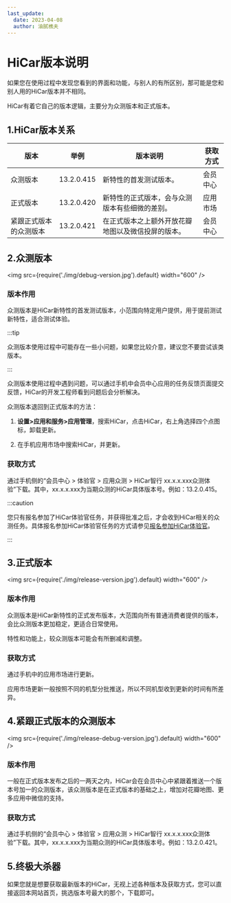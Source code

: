 ```yaml
---
last_update:
  date: 2023-04-08
  author: 油腻樵夫
---
```

# HiCar版本说明

如果您在使用过程中发现您看到的界面和功能，与别人的有所区别，那可能是您和别人用的HiCar版本并不相同。

HiCar有着它自己的版本逻辑，主要分为众测版本和正式版本。

## 1.HiCar版本关系

| 版本          | 举例         | 版本说明                      | 获取方式 |
| ----------- | ---------- | ------------------------- | ---- |
| 众测版本        | 13.2.0.415 | 新特性的首发测试版本。               | 会员中心 |
| 正式版本        | 13.2.0.420 | 新特性的正式版本，会与众测版本有些细微的差别。   | 应用市场 |
| 紧跟正式版本的众测版本 | 13.2.0.421 | 在正式版本之上额外开放花瓣地图以及微信投屏的版本。 | 会员中心 |

## 2.众测版本
<img
  src={require('./img/debug-version.jpg').default}
  width="600" 
/>

### 版本作用

众测版本是HiCar新特性的首发测试版本，小范围向特定用户提供，用于提前测试新特性，适合测试体验。

:::tip

众测版本使用过程中可能存在一些小问题，如果您比较介意，建议您不要尝试该类版本。

:::

众测版本使用过程中遇到问题，可以通过手机中会员中心应用的任务反馈页面提交反馈，HiCar的开发工程师看到问题后会分析解决。

众测版本退回到正式版本的方法：

1. **设置>应用和服务>应用管理**，搜索HiCar，点击HiCar，右上角选择四个点图标，卸载更新。

2. 在手机应用市场中搜索HiCar，并更新。

### 获取方式

通过手机侧的“会员中心 > 体验官 > 应用众测 > HiCar智行 xx.x.x.xxx众测体验”下载。其中，xx.x.x.xxx为当期众测的HiCar具体版本号。例如：13.2.0.415。

:::caution

您只有报名参加了HiCar体验官任务，并获得批准之后，才会收到HiCar相关的众测任务。具体报名参加HiCar体验官任务的方式请参见[报名参加HiCar体验官](https://mp.weixin.qq.com/s?__biz=MzU4ODg0MDI4Nw==&mid=2247484067&idx=1&sn=51b56b23ea8dd83ec78bbfc62fbb5269&chksm=fdd7ee93caa06785c6323002580d9adeee549eae7fb78c0517cc84952e99ea44228ff0959474&token=1335057761&lang=zh_CN#rd)。

:::

## 3.正式版本

<img
  src={require('./img/release-version.jpg').default}
  width="600" 
/>

### 版本作用

众测版本是HiCar新特性的正式发布版本，大范围向所有普通消费者提供的版本，会比众测版本更加稳定，更适合日常使用。

特性和功能上，较众测版本可能会有所删减和调整。

### 获取方式

通过手机中的应用市场进行更新。

应用市场更新一般按照不同的机型分批推送，所以不同机型收到更新的时间有所差异。

## 4.紧跟正式版本的众测版本

<img
  src={require('./img/release-debug-version.jpg').default}
  width="600" 
/>

### 版本作用

一般在正式版本发布之后的一两天之内，HiCar会在会员中心中紧跟着推送一个版本号加一的众测版本，该众测版本是在正式版本的基础之上，增加对花瓣地图、更多应用中微信的支持。

### 获取方式

通过手机侧的“会员中心 > 体验官 > 应用众测 > HiCar智行 xx.x.x.xxx众测体验”下载。其中，xx.x.x.xxx为当期众测的HiCar具体版本号。例如：13.2.0.421。

## 5.终极大杀器

如果您就是想要获取最新版本的HiCar，无视上述各种版本及获取方式，您可以直接返回本网站首页，挑选版本号最大的那个，下载即可。
